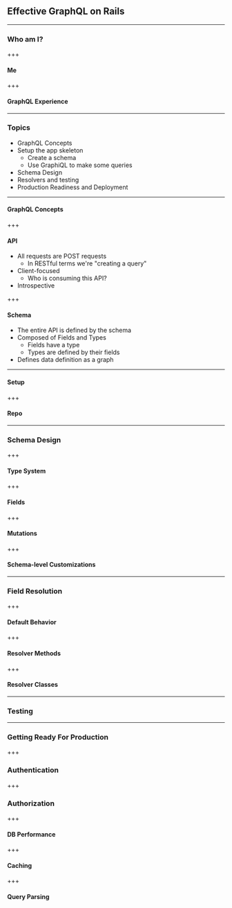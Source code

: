 ## Effective GraphQL on Rails

---
### Who am I?

+++
#### Me

+++
#### GraphQL Experience

---
### Topics

- GraphQL Concepts
- Setup the app skeleton
  - Create a schema
  - Use GraphiQL to make some queries
- Schema Design
- Resolvers and testing
- Production Readiness and Deployment

---
#### GraphQL Concepts

+++
#### API

- All requests are POST requests
  - In RESTful terms we're "creating a query"
- Client-focused
  - Who is consuming this API?
- Introspective

+++
#### Schema

- The entire API is defined by the schema
- Composed of Fields and Types
  - Fields have a type
  - Types are defined by their fields
- Defines data definition as a graph

---
#### Setup

+++
#### Repo

---
### Schema Design

+++
#### Type System

+++
#### Fields

+++
#### Mutations

+++
#### Schema-level Customizations

---
### Field Resolution

+++
#### Default Behavior

+++
#### Resolver Methods

+++
#### Resolver Classes

---
### Testing

---
### Getting Ready For Production

+++
### Authentication

+++
### Authorization

+++
#### DB Performance

+++
#### Caching

+++
#### Query Parsing
